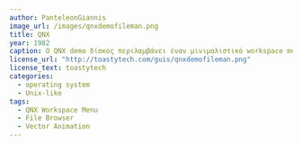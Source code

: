 ```yaml
---
author: PanteleonGiannis
image_url: /images/qnxdemofileman.png
title: QNX 
year: 1982
caption: Ο QNX demo δίσκος περιλαμβάνει έναν μινιμαλιστικό workspace menu και γραμμή εργασιών. Το πρόγραμμα περιήγησης επιτρέπει να δειτε τα αρχεία που φορτώνουν στο ramdisk. 
license_url: "http://toastytech.com/guis/qnxdemofileman.png" 
license_text: toastytech 
categories:
  - operating system
  - Unix-like
tags:
  - QNX Workspace Menu
  - File Browser
  - Vector Animation
---
```

